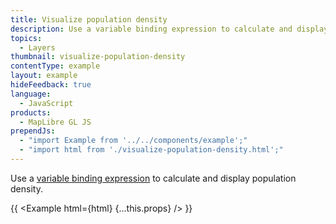 ```yaml
---
title: Visualize population density
description: Use a variable binding expression to calculate and display population density.
topics:
  - Layers
thumbnail: visualize-population-density
contentType: example
layout: example
hideFeedback: true
language:
  - JavaScript
products:
  - MapLibre GL JS
prependJs:
  - "import Example from '../../components/example';"
  - "import html from './visualize-population-density.html';"
---
```


Use a [variable binding expression](https://u-n-l.github.io/unl-map-js-docs/style-spec/expressions/#variable-binding) to calculate and display population density.

{{ <Example html={html} {...this.props} /> }}
